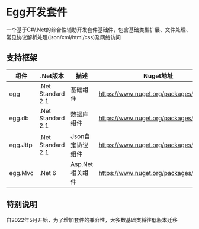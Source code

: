 # Egg开发套件
一个基于C#/.Net的综合性辅助开发套件基础件，包含基础类型扩展、文件处理、常见协议解析处理(json/xml/html/css)及网络访问 

## 支持框架
| 组件 | .Net版本 | 描述 | Nuget地址 |
| ---- | ----- | ---- | ---- |
| egg | .Net Standard 2.1 | 基础组件 | <https://www.nuget.org/packages/egg> |
| egg.db | .Net Standard 2.1 | 数据库组件 | <https://www.nuget.org/packages/egg.db> |
| egg.Jttp | .Net Standard 2.1 | Json自定协议组件 | <https://www.nuget.org/packages/egg.Jttp> |
| egg.Mvc | .Net 6 | Asp.Net相关组件 | <https://www.nuget.org/packages/egg.Mvc> |

## 特别说明
自2022年5月开始，为了增加套件的兼容性，大多数基础类将往低版本迁移
